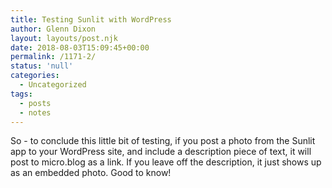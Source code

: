 ```yaml
---
title: Testing Sunlit with WordPress
author: Glenn Dixon
layout: layouts/post.njk
date: 2018-08-03T15:09:45+00:00
permalink: /1171-2/
status: 'null'
categories:
  - Uncategorized
tags:
  - posts
  - notes
---
```

So - to conclude this little bit of testing, if you post a photo from the Sunlit app to your WordPress site, and include a description piece of text, it will post to micro.blog as a link. If you leave off the description, it just shows up as an embedded photo. Good to know!